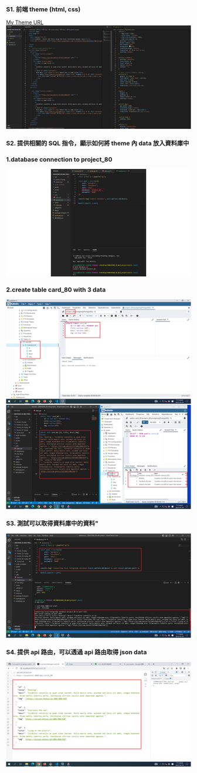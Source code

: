 ### S1. 前端 theme (html, css)

[My Theme URL](https://codepen.io/utilitybend/pen/bGvjLba)
![](Server_S1.png)

### S2. 提供相關的 SQL 指令，顯示如何將 theme 內 data 放入資料庫中

### 1.database connection to project_80

![](Server_S2-1.png)

### 2.create table card_80 with 3 data

![](Server_S2-2.png)
![](Server_S2-3.png)

### S3. 測試可以取得資料庫中的資料"

![](Server_S3.png)

### S4. 提供 api 路由，可以透過 api 路由取得 json data

![](Server_S4.png)
